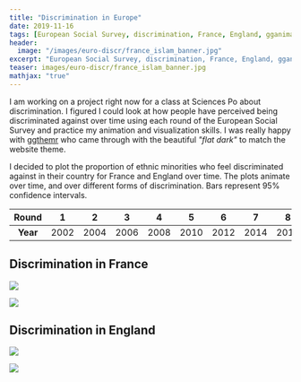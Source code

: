 ```yaml
---
title: "Discrimination in Europe"
date: 2019-11-16
tags: [European Social Survey, discrimination, France, England, gganimate, ggplot2, R]
header:
  image: "/images/euro-discr/france_islam_banner.jpg"
excerpt: "European Social Survey, discrimination, France, England, gganimate, ggthemr, ggplot2, R"
teaser: images/euro-discr/france_islam_banner.jpg
mathjax: "true"
---
```


I am working on a project right now for a class at Sciences Po about discrimination. I figured I could look at how people have perceived being discriminated against over time using each round of the European Social Survey and practice my animation and visualization skills. I was really happy with [ggthemr](https://github.com/cttobin/ggthemr) who came through with the beautiful *"flat dark"* to match the website theme. 

I decided to plot the proportion of ethnic minorities who feel discriminated against in their country for France and England over time. The plots animate over time, and over different forms of discrimination. Bars represent 95% confidence intervals. 

| Round | 1 | 2 | 3 | 4 | 5 | 6 | 7 | 8 | 9 |
|:-----:|:-----:|:-----:|:-----:|:-----:|:-----:|:-----:|:-----:|:-----:|:-----:|
| **Year** | 2002 | 2004 | 2006 | 2008 | 2010 | 2012 | 2014 | 2016 | 2018 |

## Discrimination in France
![](https://i.imgur.com/AG3msp0.gif)

![](https://i.imgur.com/s5WHHtY.gif)

## Discrimination in England
![](https://i.imgur.com/QRHOaPm.gif)

![](https://i.imgur.com/EfNjZRL.gif)
